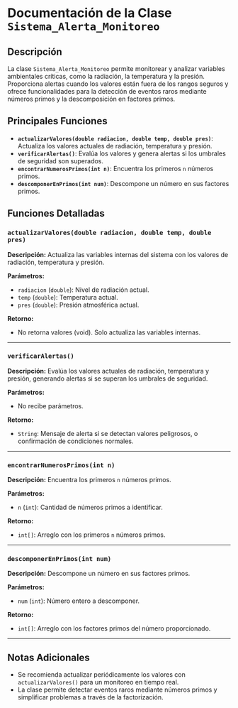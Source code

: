 # Documentación de la Clase `Sistema_Alerta_Monitoreo`

## Descripción
La clase `Sistema_Alerta_Monitoreo` permite monitorear y analizar variables ambientales críticas, como la radiación, la temperatura y la presión. Proporciona alertas cuando los valores están fuera de los rangos seguros y ofrece funcionalidades para la detección de eventos raros mediante números primos y la descomposición en factores primos.

## Principales Funciones

- **`actualizarValores(double radiacion, double temp, double pres)`**: Actualiza los valores actuales de radiación, temperatura y presión.
- **`verificarAlertas()`**: Evalúa los valores y genera alertas si los umbrales de seguridad son superados.
- **`encontrarNumerosPrimos(int n)`**: Encuentra los primeros `n` números primos.
- **`descomponerEnPrimos(int num)`**: Descompone un número en sus factores primos.

## Funciones Detalladas

### `actualizarValores(double radiacion, double temp, double pres)`
**Descripción:**
Actualiza las variables internas del sistema con los valores de radiación, temperatura y presión.

**Parámetros:**
- `radiacion` (`double`): Nivel de radiación actual.
- `temp` (`double`): Temperatura actual.
- `pres` (`double`): Presión atmosférica actual.

**Retorno:**
- No retorna valores (void). Solo actualiza las variables internas.

---

### `verificarAlertas()`
**Descripción:**
Evalúa los valores actuales de radiación, temperatura y presión, generando alertas si se superan los umbrales de seguridad.

**Parámetros:**
- No recibe parámetros.

**Retorno:**
- `String`: Mensaje de alerta si se detectan valores peligrosos, o confirmación de condiciones normales.

---

### `encontrarNumerosPrimos(int n)`
**Descripción:**
Encuentra los primeros `n` números primos.

**Parámetros:**
- `n` (`int`): Cantidad de números primos a identificar.

**Retorno:**
- `int[]`: Arreglo con los primeros `n` números primos.

---

### `descomponerEnPrimos(int num)`
**Descripción:**
Descompone un número en sus factores primos.

**Parámetros:**
- `num` (`int`): Número entero a descomponer.

**Retorno:**
- `int[]`: Arreglo con los factores primos del número proporcionado.

---

## Notas Adicionales
- Se recomienda actualizar periódicamente los valores con `actualizarValores()` para un monitoreo en tiempo real.
- La clase permite detectar eventos raros mediante números primos y simplificar problemas a través de la factorización.
